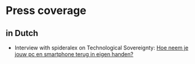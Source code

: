 # Press coverage

## in Dutch

 * Interview with spideralex on Technological Sovereignty: [Hoe neem je jouw pc en smartphone terug in eigen handen?](http://www.dewereldmorgen.be/artikel/2019/01/04/hoe-neem-je-jouw-pc-en-smartphone-terug-in-eigen-handen)

